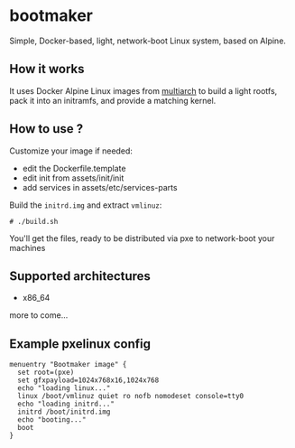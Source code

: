 bootmaker
=========

Simple, Docker-based, light, network-boot Linux system, based on Alpine.

[](http://www.lepoint.fr/images/2012/05/06/is-568854-jpg_390401.JPG)

How it works
------------

It uses Docker Alpine Linux images from [multiarch](https://github.com/multiarch) to build a light
rootfs, pack it into an initramfs, and provide a matching kernel.

How to use ?
------------

Customize your image if needed:

- edit the Dockerfile.template
- edit init from assets/init/init
- add services in assets/etc/services-parts

Build the `initrd.img` and extract `vmlinuz`:

```
# ./build.sh
```

You'll get the files, ready to be distributed via pxe
to network-boot your machines

Supported architectures
-----------------------

- x86_64

more to come...

Example pxelinux config
-----------------------

```
menuentry "Bootmaker image" {
  set root=(pxe)
  set gfxpayload=1024x768x16,1024x768
  echo "loading linux..."
  linux /boot/vmlinuz quiet ro nofb nomodeset console=tty0
  echo "loading initrd..."
  initrd /boot/initrd.img
  echo "booting..."
  boot
}
```
